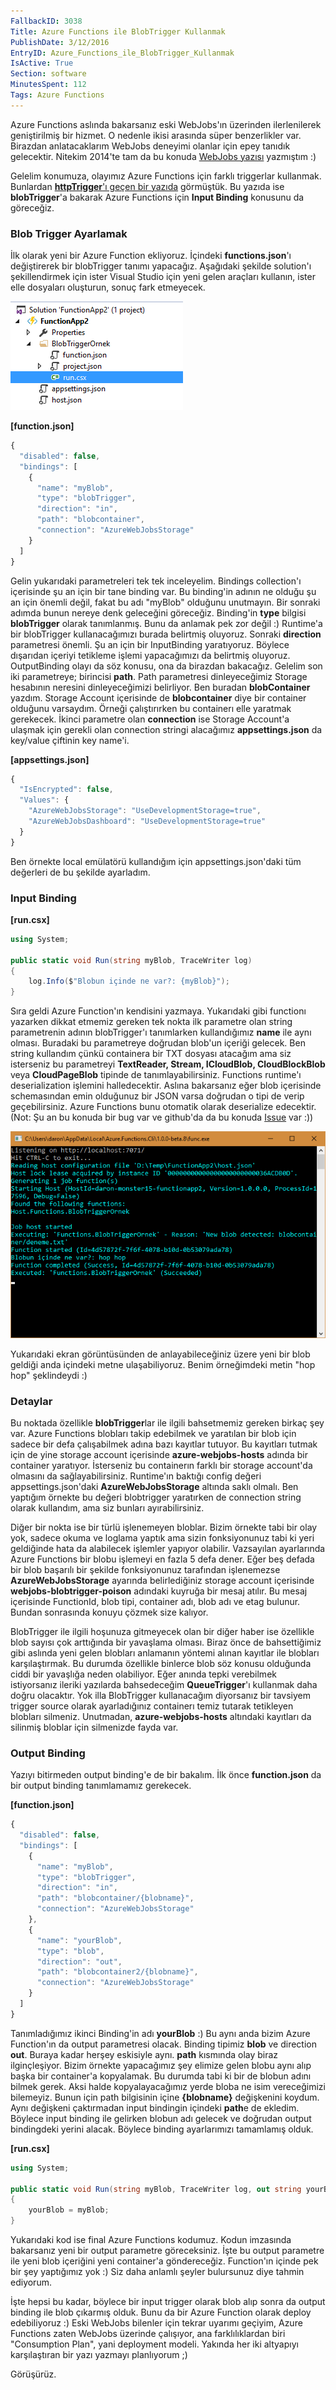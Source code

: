 ```yaml
---
FallbackID: 3038
Title: Azure Functions ile BlobTrigger Kullanmak
PublishDate: 3/12/2016
EntryID: Azure_Functions_ile_BlobTrigger_Kullanmak
IsActive: True
Section: software
MinutesSpent: 112
Tags: Azure Functions
---
```

Azure Functions aslında bakarsanız eski WebJobs'ın üzerinden ilerlenilerek geniştirilmiş bir hizmet. O nedenle ikisi arasında süper benzerlikler var. Birazdan anlatacaklarım WebJobs deneyimi olanlar için epey tanıdık gelecektir. Nitekim 2014'te tam da bu konuda [WebJobs yazısı](http://daron.yondem.com/software/post/WebJobs_Giris_ve_Bloblarla_Kullanimi) yazmıştım :) 

Gelelim konumuza, olayımız Azure Functions için farklı triggerlar kullanmak. Bunlardan [**httpTrigger**'ı geçen bir yazıda](http://daron.yondem.com/software/post/Azure_Functions_ile_ilk_Serverless_Maceramiz) görmüştük. Bu yazıda ise **blobTrigger**'a bakarak Azure Functions için **Input Binding** konusunu da göreceğiz.

### Blob Trigger Ayarlamak

İlk olarak yeni bir Azure Function ekliyoruz. İçindeki **functions.json**'ı değiştirerek bir blobTrigger tanımı yapacağız. Aşağıdaki şekilde solution'ı şekillendirmek için ister Visual Studio için yeni gelen araçları kullanın, ister elle dosyaları oluşturun, sonuç fark etmeyecek.

![Blob Trigger Örnek Proje Yapısı](media/Azure_Functions_ile_BlobTrigger_Kullanmak/blobtrigger-1.png)

**[function.json]**
```javascript
{
  "disabled": false,
  "bindings": [
    {
      "name": "myBlob",
      "type": "blobTrigger",
      "direction": "in",
      "path": "blobcontainer",
      "connection": "AzureWebJobsStorage"
    }
  ]
}
```

Gelin yukarıdaki parametreleri tek tek inceleyelim. Bindings collection'ı içerisinde şu an için bir tane binding var. Bu binding'in adının ne olduğu şu an için önemli değil, fakat bu adı "myBlob" olduğunu unutmayın. Bir sonraki adımda bunun nereye denk geleceğini göreceğiz. Binding'in **type** bilgisi **blobTrigger** olarak tanımlanmış. Bunu da anlamak pek zor değil :) Runtime'a bir blobTrigger kullanacağımızı burada belirtmiş oluyoruz. Sonraki **direction** parametresi önemli. Şu an için bir InputBinding yaratıyoruz. Böylece dışarıdan içeriyi tetikleme işlemi yapacağımızı da belirtmiş oluyoruz. OutputBinding olayı da söz konusu, ona da birazdan bakacağız. Gelelim son iki parametreye; birincisi **path**. Path parametresi dinleyeceğimiz Storage hesabının neresini dinleyeceğimizi belirliyor. Ben buradan **blobContainer** yazdım. Storage Account içerisinde de **blobcontainer** diye bir container olduğunu varsaydım. Örneği çalıştırırken bu containerı elle yaratmak gerekecek. İkinci parametre olan **connection** ise Storage Account'a ulaşmak için gerekli olan connection stringi alacağımız **appsettings.json** da key/value çiftinin key name'i.  

**[appsettings.json]**
```javascript
{
  "IsEncrypted": false,
  "Values": {
    "AzureWebJobsStorage": "UseDevelopmentStorage=true",
    "AzureWebJobsDashboard": "UseDevelopmentStorage=true"
  }
}
```

Ben örnekte local emülatörü kullandığım için appsettings.json'daki tüm değerleri de bu şekilde ayarladım. 

### Input Binding 

**[run.csx]**
```CS
using System;

public static void Run(string myBlob, TraceWriter log)
{
    log.Info($"Blobun içinde ne var?: {myBlob}");
}
```

Sıra geldi Azure Function'ın kendisini yazmaya. Yukarıdaki gibi functionı yazarken dikkat etmemiz gereken tek nokta ilk parametre olan string parametrenin adının blobTrigger'ı tanımlarken kullandığımız **name** ile aynı olması. Buradaki bu parametreye doğrudan blob'un içeriği gelecek. Ben string kullandım çünkü containera bir TXT dosyası atacağım ama siz isterseniz bu parametreyi **TextReader, Stream, ICloudBlob, CloudBlockBlob** veya **CloudPageBlob** tipinde de tanımlayabilirsiniz. Functions runtime'ı deserialization işlemini halledecektir. Aslına bakarsanız eğer blob içerisinde schemasından emin olduğunuz bir JSON varsa doğrudan o tipi de verip geçebilirsiniz. Azure Functions bunu otomatik olarak deserialize edecektir. (Not: Şu an bu konuda bir bug var ve github'da da bu konuda [Issue](https://github.com/Azure/azure-webjobs-sdk-script/issues/869) var :))

![Blob Trigger çalışıyor](media/Azure_Functions_ile_BlobTrigger_Kullanmak/blobtrigger-2.png)

Yukarıdaki ekran görüntüsünden de anlayabileceğiniz üzere yeni bir blob geldiği anda içindeki metne ulaşabiliyoruz. Benim örneğimdeki metin "hop hop" şeklindeydi :) 

### Detaylar

Bu noktada özellikle **blobTrigger**lar ile ilgili bahsetmemiz gereken birkaç şey var. Azure Functions blobları takip edebilmek ve yaratılan bir blob için sadece bir defa çalışabilmek adına bazı kayıtlar tutuyor. Bu kayıtları tutmak için de yine storage account içerisinde **azure-webjobs-hosts** adında bir container yaratıyor. İsterseniz bu containerın farklı bir storage account'da olmasını da sağlayabilirsiniz. Runtime'ın baktığı config değeri appsettings.json'daki **AzureWebJobsStorage** altında saklı olmalı. Ben yaptığım örnekte bu değeri blobtrigger yaratırken de connection string olarak kullandım, ama siz bunları ayırabilirsiniz. 

Diğer bir nokta ise bir türlü işlenemeyen bloblar. Bizim örnekte tabi bir olay yok, sadece okuma ve loglama yaptık ama sizin fonksiyonunuz tabi ki yeri geldiğinde hata da alabilecek işlemler yapıyor olabilir. Vazsayılan ayarlarında Azure Functions bir blobu işlemeyi en fazla 5 defa dener. Eğer beş defada bir blob başarılı bir şekilde fonksiyonunuz tarafından işlenemezse **AzureWebJobsStorage** ayarında belirlediğiniz storage account içerisinde **webjobs-blobtrigger-poison** adındaki kuyruğa bir mesaj atılır. Bu mesaj içerisinde FunctionId, blob tipi, container adı, blob adı ve etag bulunur. Bundan sonrasında konuyu çözmek size kalıyor. 

BlobTrigger ile ilgili hoşunuza gitmeyecek olan bir diğer haber ise özellikle blob sayısı çok arttığında bir yavaşlama olması. Biraz önce de bahsettiğimiz gibi aslında yeni gelen blobları anlamanın yöntemi alınan kayıtlar ile blobları karşılaştırmak. Bu durumda özellikle binlerce blob söz konusu olduğunda ciddi bir yavaşlığa neden olabiliyor. Eğer anında tepki verebilmek istiyorsanız ileriki yazılarda bahsedeceğim **QueueTrigger**'ı kullanmak daha doğru olacaktır. Yok illa BlobTrigger kullanacağım diyorsanız bir tavsiyem trigger source olarak ayarladığınız containerı temiz tutarak tetikleyen blobları silmeniz. Unutmadan, **azure-webjobs-hosts** altındaki kayıtları da silinmiş bloblar için silmenizde fayda var. 

### Output Binding 

Yazıyı bitirmeden output binding'e de bir bakalım. İlk önce **function.json** da bir output binding tanımlamamız gerekecek.

**[function.json]**
```javascript
{
  "disabled": false,
  "bindings": [
    {
      "name": "myBlob",
      "type": "blobTrigger",
      "direction": "in",
      "path": "blobcontainer/{blobname}",
      "connection": "AzureWebJobsStorage"
    },
    {
      "name": "yourBlob",
      "type": "blob",
      "direction": "out",
      "path": "blobcontainer2/{blobname}",
      "connection": "AzureWebJobsStorage"
    }
  ]
}
```

Tanımladığımız ikinci Binding'in adı **yourBlob** :) Bu aynı anda bizim Azure Function'ın da output parametresi olacak. Binding tipimiz **blob** ve direction **out**. Buraya kadar herşey eskisiyle aynı. **path** kısmında olay biraz ilginçleşiyor. Bizim örnekte yapacağımız şey elimize gelen blobu aynı alıp başka bir container'a kopyalamak. Bu durumda tabi ki bir de blobun adını bilmek gerek. Aksi halde kopyalayacağımız yerde bloba ne isim vereceğimizi bilemeyiz. Bunun için path bilgisinin içine **{blobname}** değişkenini koydum. Aynı değişkeni çaktırmadan input bindingin içindeki **path**e de ekledim. Böylece input binding ile gelirken blobun adı gelecek ve doğrudan output bindingdeki yerini alacak. Böylece binding ayarlarımızı tamamlamış olduk.

**[run.csx]**
```CS 
using System;

public static void Run(string myBlob, TraceWriter log, out string yourBlob)
{
    yourBlob = myBlob;
}

```

Yukarıdaki kod ise final Azure Functions kodumuz. Kodun imzasında bakarsanız yeni bir output parametre göreceksiniz. İşte bu output parametre ile yeni blob içeriğini yeni container'a göndereceğiz. Function'ın içinde pek bir şey yaptığımız yok :) Siz daha anlamlı şeyler bulursunuz diye tahmin ediyorum.

İşte hepsi bu kadar, böylece bir input trigger olarak blob alıp sonra da output binding ile blob çıkarmış olduk. Bunu da bir Azure Function olarak deploy edebiliyoruz :) Eski WebJobs bilenler için tekrar uyarımı geçiyim, Azure Functions zaten WebJobs üzerinde çalışıyor, ana farklılıklardan biri "Consumption Plan", yani deployment modeli. Yakında her iki altyapıyı karşılaştıran bir yazı yazmayı planlıyorum ;)

Görüşürüz. 
